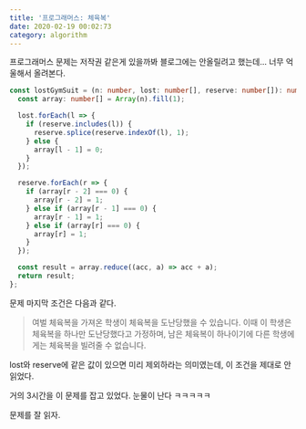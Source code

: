 ```yaml
---
title: '프로그래머스: 체육복'
date: 2020-02-19 00:02:73
category: algorithm
---
```


프로그래머스 문제는 저작권 같은게 있을까봐 블로그에는 안올릴려고 했는데... 너무 억울해서 올려본다.

```ts {4-10}
const lostGymSuit = (n: number, lost: number[], reserve: number[]): number => {
  const array: number[] = Array(n).fill(1);

  lost.forEach(l => {
    if (reserve.includes(l)) {
      reserve.splice(reserve.indexOf(l), 1);
    } else {
      array[l - 1] = 0;
    }
  });

  reserve.forEach(r => {
    if (array[r - 2] === 0) {
      array[r - 2] = 1;
    } else if (array[r - 1] === 0) {
      array[r - 1] = 1;
    } else if (array[r] === 0) {
      array[r] = 1;
    }
  });

  const result = array.reduce((acc, a) => acc + a);
  return result;
};
```

문제 마지막 조건은 다음과 같다.

> 여벌 체육복을 가져온 학생이 체육복을 도난당했을 수 있습니다. 이때 이 학생은 체육복을 하나만 도난당했다고 가정하며, 남은 체육복이 하나이기에 다른 학생에게는 체육복을 빌려줄 수 없습니다.

lost와 reserve에 같은 값이 있으면 미리 제외하라는 의미였는데, 이 조건을 제대로 안읽었다.

거의 3시간을 이 문제를 잡고 있었다. 눈물이 난다 ㅋㅋㅋㅋㅋ

문제를 잘 읽자.
